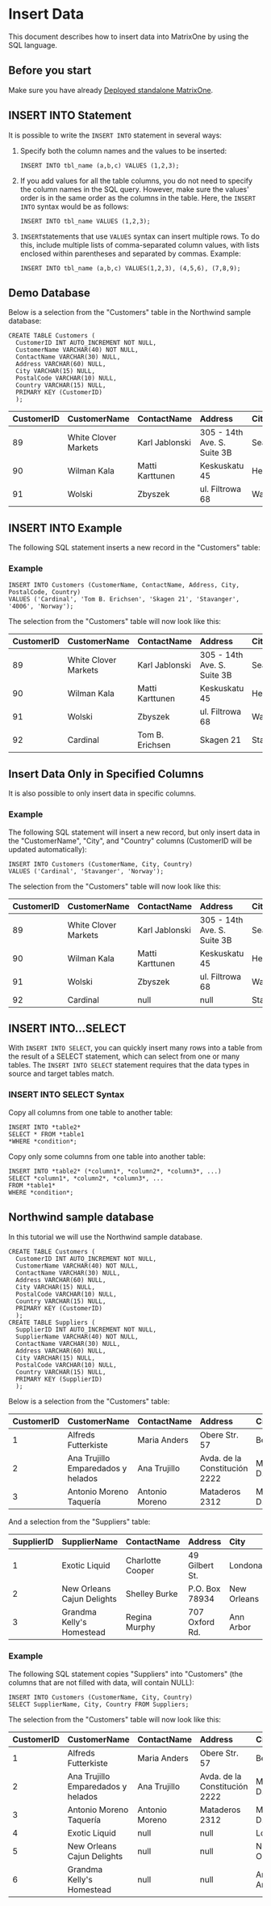 # Insert Data

This document describes how to insert data into MatrixOne by using the SQL language.

## Before you start

Make sure you have already [Deployed standalone MatrixOne](../../Get-Started/install-standalone-matrixone.md).

## INSERT INTO Statement

It is possible to write the `INSERT INTO` statement in several ways:

1. Specify both the column names and the values to be inserted:

    ```
    INSERT INTO tbl_name (a,b,c) VALUES (1,2,3);
    ```

2. If you add values for all the table columns, you do not need to specify the column names in the SQL query. However, make sure the values' order is in the same order as the columns in the table. Here, the `INSERT INTO` syntax would be as follows:

    ```
    INSERT INTO tbl_name VALUES (1,2,3);
    ```

3. `INSERT`statements that use `VALUES` syntax can insert multiple rows. To do this, include multiple lists of comma-separated column values, with lists enclosed within parentheses and separated by commas. Example:

    ```
    INSERT INTO tbl_name (a,b,c) VALUES(1,2,3), (4,5,6), (7,8,9);
    ```

## Demo Database

Below is a selection from the "Customers" table in the Northwind sample database:

```
CREATE TABLE Customers (
  CustomerID INT AUTO_INCREMENT NOT NULL,
  CustomerName VARCHAR(40) NOT NULL,
  ContactName VARCHAR(30) NULL,
  Address VARCHAR(60) NULL,
  City VARCHAR(15) NULL,
  PostalCode VARCHAR(10) NULL,
  Country VARCHAR(15) NULL,
  PRIMARY KEY (CustomerID)
  );
```

| CustomerID | CustomerName         | ContactName     | Address                     | City     | PostalCode | Country |
| :--------- | :------------------- | :-------------- | :-------------------------- | :------- | :--------- | :------ |
| 89         | White Clover Markets | Karl Jablonski  | 305 - 14th Ave. S. Suite 3B | Seattle  | 98128      | USA     |
| 90         | Wilman Kala          | Matti Karttunen | Keskuskatu 45               | Helsinki | 21240      | Finland |
| 91         | Wolski               | Zbyszek         | ul. Filtrowa 68             | Walla    | 01-012     | Poland  |

## INSERT INTO Example

The following SQL statement inserts a new record in the "Customers" table:

### Example

```
INSERT INTO Customers (CustomerName, ContactName, Address, City, PostalCode, Country)
VALUES ('Cardinal', 'Tom B. Erichsen', 'Skagen 21', 'Stavanger', '4006', 'Norway');
```

The selection from the "Customers" table will now look like this:

| CustomerID | CustomerName         | ContactName     | Address                     | City      | PostalCode | Country |
| :--------- | :------------------- | :-------------- | :-------------------------- | :-------- | :--------- | :------ |
| 89         | White Clover Markets | Karl Jablonski  | 305 - 14th Ave. S. Suite 3B | Seattle   | 98128      | USA     |
| 90         | Wilman Kala          | Matti Karttunen | Keskuskatu 45               | Helsinki  | 21240      | Finland |
| 91         | Wolski               | Zbyszek         | ul. Filtrowa 68             | Walla     | 01-012     | Poland  |
| 92         | Cardinal             | Tom B. Erichsen | Skagen 21                   | Stavanger | 4006       | Norway  |

## Insert Data Only in Specified Columns

It is also possible to only insert data in specific columns.

### Example

The following SQL statement will insert a new record, but only insert data in the "CustomerName", "City", and "Country" columns (CustomerID will be updated automatically):

```
INSERT INTO Customers (CustomerName, City, Country)
VALUES ('Cardinal', 'Stavanger', 'Norway');
```

The selection from the "Customers" table will now look like this:

| CustomerID | CustomerName         | ContactName     | Address                     | City      | PostalCode | Country |
| :--------- | :------------------- | :-------------- | :-------------------------- | :-------- | :--------- | :------ |
| 89         | White Clover Markets | Karl Jablonski  | 305 - 14th Ave. S. Suite 3B | Seattle   | 98128      | USA     |
| 90         | Wilman Kala          | Matti Karttunen | Keskuskatu 45               | Helsinki  | 21240      | Finland |
| 91         | Wolski               | Zbyszek         | ul. Filtrowa 68             | Walla     | 01-012     | Poland  |
| 92         | Cardinal             | null            | null                        | Stavanger | null       | Norway  |

## INSERT INTO...SELECT

With `INSERT INTO SELECT`, you can quickly insert many rows into a table from the result of a SELECT statement, which can select from one or many tables. The `INSERT INTO SELECT` statement requires that the data types in source and target tables match.

### INSERT INTO SELECT Syntax

Copy all columns from one table to another table:

```
INSERT INTO *table2*
SELECT * FROM *table1
*WHERE *condition*;
```

Copy only some columns from one table into another table:

```
INSERT INTO *table2* (*column1*, *column2*, *column3*, ...)
SELECT *column1*, *column2*, *column3*, ...
FROM *table1*
WHERE *condition*;
```

## Northwind sample database

In this tutorial we will use the Northwind sample database.

```
CREATE TABLE Customers (
  CustomerID INT AUTO_INCREMENT NOT NULL,
  CustomerName VARCHAR(40) NOT NULL,
  ContactName VARCHAR(30) NULL,
  Address VARCHAR(60) NULL,
  City VARCHAR(15) NULL,
  PostalCode VARCHAR(10) NULL,
  Country VARCHAR(15) NULL,
  PRIMARY KEY (CustomerID)
  );
CREATE TABLE Suppliers (
  SupplierID INT AUTO_INCREMENT NOT NULL,
  SupplierName VARCHAR(40) NOT NULL,
  ContactName VARCHAR(30) NULL,
  Address VARCHAR(60) NULL,
  City VARCHAR(15) NULL,
  PostalCode VARCHAR(10) NULL,
  Country VARCHAR(15) NULL,
  PRIMARY KEY (SupplierID)
  );
```

Below is a selection from the "Customers" table:

| CustomerID | CustomerName                       | ContactName    | Address                       | City        | PostalCode | Country |
| :--------- | :--------------------------------- | :------------- | :---------------------------- | :---------- | :--------- | :------ |
| 1          | Alfreds Futterkiste                | Maria Anders   | Obere Str. 57                 | Berlin      | 12209      | Germany |
| 2          | Ana Trujillo Emparedados y helados | Ana Trujillo   | Avda. de la Constitución 2222 | México D.F. | 05021      | Mexico  |
| 3          | Antonio Moreno Taquería            | Antonio Moreno | Mataderos 2312                | México D.F. | 05023      | Mexico  |

And a selection from the "Suppliers" table:

| SupplierID | SupplierName               | ContactName      | Address        | City        | PostalCode | Country |
| :--------- | :------------------------- | :--------------- | :------------- | :---------- | :--------- | :------ |
| 1          | Exotic Liquid              | Charlotte Cooper | 49 Gilbert St. | Londona     | EC1 4SD    | UK      |
| 2          | New Orleans Cajun Delights | Shelley Burke    | P.O. Box 78934 | New Orleans | 70117      | USA     |
| 3          | Grandma Kelly's Homestead  | Regina Murphy    | 707 Oxford Rd. | Ann Arbor   | 48104      | USA     |

### Example

The following SQL statement copies "Suppliers" into "Customers" (the columns that are not filled with data, will contain NULL):

```
INSERT INTO Customers (CustomerName, City, Country)
SELECT SupplierName, City, Country FROM Suppliers;
```

The selection from the "Customers" table will now look like this:

| CustomerID | CustomerName                       | ContactName    | Address                       | City        | PostalCode | Country |
| :--------- | :--------------------------------- | :------------- | :---------------------------- | :---------- | :--------- | :------ |
| 1          | Alfreds Futterkiste                | Maria Anders   | Obere Str. 57                 | Berlin      | 12209      | Germany |
| 2          | Ana Trujillo Emparedados y helados | Ana Trujillo   | Avda. de la Constitución 2222 | México D.F. | 05021      | Mexico  |
| 3          | Antonio Moreno Taquería            | Antonio Moreno | Mataderos 2312                | México D.F. | 05023      | Mexico  |
| 4          | Exotic Liquid                      | null           | null                          | Londona     | null       | UK      |
| 5          | New Orleans Cajun Delights         | null           | null                          | New Orleans | null       | USA     |
| 6          | Grandma Kelly's Homestead          | null           | null                          | Ann Arbor   | null       | USA     |
